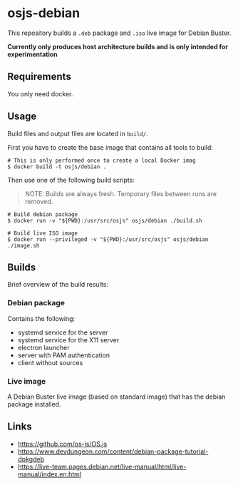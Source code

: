 # osjs-debian

This repository builds a `.deb` package and `.iso` live image for Debian Buster.

**Currently only produces host architecture builds and is only intended for experimentation**

## Requirements

You only need docker.

## Usage

Build files and output files are located in `build/`.

First you have to create the base image that contains all tools to build:

```
# This is only performed once to create a local Docker imag
$ docker build -t osjs/debian .
```

Then use one of the following build scripts:

> NOTE: Builds are always fresh. Temporary files between runs are removed.

```
# Build debian package
$ docker run -v "${PWD}:/usr/src/osjs" osjs/debian ./build.sh

# Build live ISO image
$ docker run --privileged -v "${PWD}:/usr/src/osjs" osjs/debian ./image.sh
```

## Builds

Brief overview of the build results:

### Debian package

Contains the following:

* systemd service for the server
* systemd service for the X11 server
* electron launcher
* server with PAM authentication
* client without sources

### Live image

A Debian Buster live image (based on standard image) that has the debian package installed.

## Links

- https://github.com/os-js/OS.js
- https://www.devdungeon.com/content/debian-package-tutorial-dpkgdeb
- https://live-team.pages.debian.net/live-manual/html/live-manual/index.en.html
